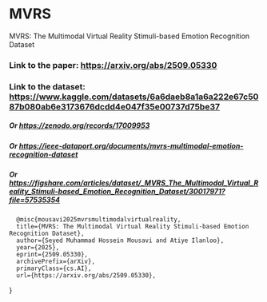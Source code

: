 # MVRS
MVRS: The Multimodal Virtual Reality Stimuli-based Emotion Recognition Dataset
### Link to the paper: https://arxiv.org/abs/2509.05330
### Link to the dataset: https://www.kaggle.com/datasets/6a6daeb8a1a6a222e67c5087b080ab6e3173676dcdd4e047f35e00737d75be37
##### Or https://zenodo.org/records/17009953
##### Or https://ieee-dataport.org/documents/mvrs-multimodal-emotion-recognition-dataset
##### Or https://figshare.com/articles/dataset/_MVRS_The_Multimodal_Virtual_Reality_Stimuli-based_Emotion_Recognition_Dataset/30017971?file=57535354

      @misc{mousavi2025mvrsmultimodalvirtualreality,
      title={MVRS: The Multimodal Virtual Reality Stimuli-based Emotion Recognition Dataset}, 
      author={Seyed Muhammad Hossein Mousavi and Atiye Ilanloo},
      year={2025},
      eprint={2509.05330},
      archivePrefix={arXiv},
      primaryClass={cs.AI},
      url={https://arxiv.org/abs/2509.05330}, 
}
